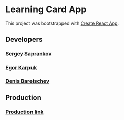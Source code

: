 # Learning Card App

This project was bootstrapped with [Create React App](https://github.com/facebook/create-react-app).

## Developers

### [Sergey Saprankov ](https://t.me/sergeysaprankov)
### [Egor Karpuk](https://t.me/Pikadorius)
### [Denis Bareischev](https://t.me/denbarabraza)

## Production

### [Production link ](https://pikadorius.github.io/project_cards/)

